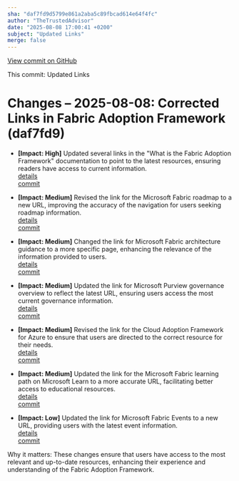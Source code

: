 ```yaml
---
sha: "daf7fd9d5799e861a2aba5c89fbcad614e64f4fc"
author: "TheTrustedAdvisor"
date: "2025-08-08 17:00:41 +0200"
subject: "Updated Links"
merge: false
---
```


[View commit on GitHub](https://github.com/TheTrustedAdvisor/FabricAdoptionFramework/commit/daf7fd9d5799e861a2aba5c89fbcad614e64f4fc)

This commit: Updated Links

# Changes – 2025-08-08: Corrected Links in Fabric Adoption Framework (daf7fd9)

- **[Impact: High]** Updated several links in the "What is the Fabric Adoption Framework" documentation to point to the latest resources, ensuring readers have access to current information.  
   [details](/docs/about/changes/2025-08-08-updated-links)  
   [commit](https://github.com/TheTrustedAdvisor/FabricAdoptionFramework/commit/daf7fd9d5799e861a2aba5c89fbcad614e64f4fc)

- **[Impact: Medium]** Revised the link for the Microsoft Fabric roadmap to a new URL, improving the accuracy of the navigation for users seeking roadmap information.  
   [details](/docs/about/changes/2025-08-08-updated-links)  
   [commit](https://github.com/TheTrustedAdvisor/FabricAdoptionFramework/commit/daf7fd9d5799e861a2aba5c89fbcad614e64f4fc)

- **[Impact: Medium]** Changed the link for Microsoft Fabric architecture guidance to a more specific page, enhancing the relevance of the information provided to users.  
   [details](/docs/about/changes/2025-08-08-updated-links)  
   [commit](https://github.com/TheTrustedAdvisor/FabricAdoptionFramework/commit/daf7fd9d5799e861a2aba5c89fbcad614e64f4fc)

- **[Impact: Medium]** Updated the link for Microsoft Purview governance overview to reflect the latest URL, ensuring users access the most current governance information.  
   [details](/docs/about/changes/2025-08-08-updated-links)  
   [commit](https://github.com/TheTrustedAdvisor/FabricAdoptionFramework/commit/daf7fd9d5799e861a2aba5c89fbcad614e64f4fc)

- **[Impact: Medium]** Revised the link for the Cloud Adoption Framework for Azure to ensure that users are directed to the correct resource for their needs.  
   [details](/docs/about/changes/2025-08-08-updated-links)  
   [commit](https://github.com/TheTrustedAdvisor/FabricAdoptionFramework/commit/daf7fd9d5799e861a2aba5c89fbcad614e64f4fc)

- **[Impact: Medium]** Updated the link for the Microsoft Fabric learning path on Microsoft Learn to a more accurate URL, facilitating better access to educational resources.  
   [details](/docs/about/changes/2025-08-08-updated-links)  
   [commit](https://github.com/TheTrustedAdvisor/FabricAdoptionFramework/commit/daf7fd9d5799e861a2aba5c89fbcad614e64f4fc)

- **[Impact: Low]** Updated the link for Microsoft Fabric Events to a new URL, providing users with the latest event information.  
   [details](/docs/about/changes/2025-08-08-updated-links)  
   [commit](https://github.com/TheTrustedAdvisor/FabricAdoptionFramework/commit/daf7fd9d5799e861a2aba5c89fbcad614e64f4fc)

Why it matters: These changes ensure that users have access to the most relevant and up-to-date resources, enhancing their experience and understanding of the Fabric Adoption Framework.
